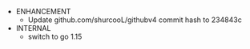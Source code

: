 - ENHANCEMENT
  - Update github.com/shurcooL/githubv4 commit hash to 234843c
- INTERNAL
  - switch to go 1.15
